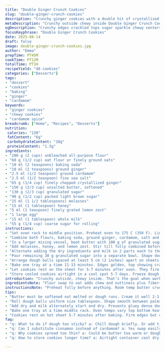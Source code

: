 ```yaml
---
title: "Double Ginger Crunch Cookies"
slug: "double-ginger-crunch-cookies"
description: "Crunchy ginger cookies with a double hit of crystallized and ground ginger. Crisp edges, crackled tops with citrus hints. Spiced with cinnamon replaced by cardamom for a warm twist. Oat flour swapped for half the all-purpose. A molasses and honey blend adds depth and chew. Hand-rolled in coarse sugar. Bakes golden with faint crackling sounds. Cool on sheets to firm up, no flipping. Texture chewy yet firm. Store airtight for up to a week, or freeze dough balls. Best eaten day two, let flavors meld."
metaDescription: "Crunchy outside chewy inside Double Ginger Crunch Cookies with oat flour, cardamom spice, molasses honey blend crisp sugar coating crackled tops citrus hints"
ogDescription: "Crunchy edges crackled tops sugar sparkle chewy centers Cardamom replaces cinnamon—ginger plus citrus zing. Oat flour adds bite. Molasses honey balances bitterness."
focusKeyphrase: "Double Ginger Crunch Cookies"
date: 2025-08-14
draft: false
image: double-ginger-crunch-cookies.jpg
author: "Emma"
prepTime: PT45M
cookTime: PT12M
totalTime: PT1H
recipeYield: "48 cookies"
categories: ["Desserts"]
tags:
- "dessert"
- "cookies"
- "baking"
- "ginger"
- "cardamom"
keywords:
- "ginger cookies"
- "chewy cookies"
- "cardamom spice"
breadcrumb: ["Home", "Recipes", "Desserts"]
nutrition: 
 calories: "130"
 fatContent: "6g"
 carbohydrateContent: "18g"
 proteinContent: "1.5g"
ingredients:
- "280 g (2 cups) unbleached all-purpose flour"
- "60 g (1/2 cup) oat flour or finely ground oats"
- "10 ml (2 teaspoons) baking soda"
- "10 ml (2 teaspoons) ground ginger"
- "2.5 ml (1/2 teaspoon) ground cardamom"
- "2.5 ml (1/2 teaspoon) fine sea salt"
- "65 g (1/4 cup) finely chopped crystallized ginger"
- "150 g (2/3 cup) unsalted butter, softened"
- "130 g (2/3 cup) granulated sugar"
- "90 g (1/2 cup) packed light brown sugar"
- "25 ml (1 1/2 tablespoons) molasses"
- "15 ml (1 tablespoon) honey"
- "5 ml (1 teaspoon) finely grated lemon zest"
- "1 large egg"
- "15 ml (1 tablespoon) whole milk"
- "55 g (1/4 cup) coarse sugar for rolling"
instructions:
- "Set oven rack to middle position. Preheat oven to 175 C (350 F). Line two baking sheets with parchment paper; don’t skip this or cookies stick badly."
- "Combine both flours, baking soda, ground ginger, cardamom, salt and chopped crystallized ginger in a bowl. Whisk thoroughly. Cardamom replaces cinnamon here for a more surprising aroma, less sweet spice."
- "In a larger mixing vessel, beat butter with 100 g of granulated sugar plus all brown sugar until fluffy, around 2-3 minutes on medium speed. Creaming butter well is non-negotiable; it traps air and helps spread."
- "Add molasses, honey, and lemon zest. Stir till fully combined before cracking in egg. Beat till smooth. Mixing order matters to break everything down evenly."
- "Alternate adding the dry ingredients and milk in 2 parts each to the wet mix. Start and end with dry. This prevents a gluey dough, keeps it tender."
- "Pour remaining 30 g granulated sugar into a separate bowl. Shape dough into tablespoon-sized balls using a scoop or spoon for uniform size. Roll between palms to smooth, then coat thoroughly in the coarse sugar. The sugar creates a crispy crust and sparkle while baking."
- "Arrange dough balls spaced at least 5 cm (2 inches) apart on sheets. No spreading too thin or they’ll join up."
- "Bake one tray at a time 11-13 minutes. Edges golden, top showing cracks but dough still soft when touched. Listen for a faint crackle sound as sugar caramelizes. Don’t overbake or they dry out."
- "Let cookies rest on the sheet for 5-7 minutes after oven. They firm up noticeably but remain tender inside. Transfer to wire racks afterward to cool completely. If you remove immediately they fall apart; patience is key."
- "Store cooled cookies airtight in a cool spot 5-7 days. Freeze dough balls in a ziplock for up to two months. Bake frozen for 15 minutes, watch closely."
introduction: "Crunchy outside, chewy inside. That’s the goal when working with ginger. Tried using all-purpose alone before—too flat, not enough texture. Oat flour in half changed the game; gives a bit of bite and hearty feel. Cardamom instead of cinnamon came from an experiment early last winter; added a citrus-y warmth, subtle but noticeable. Molasses plus honey took the bitterness out of molasses alone, added smooth sweetness. Don’t rush rolling or coating in sugar — the coarse sugar crackles, catches light. Baked one sheet at a time; temperatures can vary between racks. Visual cues all-important — crackling top, golden edges, soft middle. If it’s too soft when coming out, wait — resting on the sheet does magic. My kitchen always smells pungent like ginger and citrus—comfort food even before a single bite. Keep cooling racks ready. Trust the senses, not the clock."
ingredientsNote: "Flour swap to oat adds chew and nuttiness plus fiber—fine ground oats if you can’t find oat flour. Cardamom over cinnamon gives a twist, but if you prefer, sub in cinnamon easily. Crystallized ginger can be swapped with finely chopped stem ginger in syrup but reduce milk slightly to balance wetness. Molasses plus honey balances sour bitterness of molasses alone. Butter softened but not melted — key to keep air trapped during creaming. Sugar split: granulated for sweetness and browning, coarse for texture and shimmer. Zest brightens the dense ginger notes. Egg as binder, milk to loosen—don’t overdo milk or dough will be too wet. Coarse sugar coating is essential; fine sugar won’t give same crunch or visual appeal."
instructionsNote: "Preheat fully before anything. Room temp butter crucial — too cold and the mixing will be uneven, too warm and dough runs. Cream until light and fluffy, about 3 minutes with an electric mixer; this is where air bubbles form for texture. Adding liquids gradually maintains dough consistency and prevents clumping—dry starting causes tough spots. Dough should be thick but pliable. Rolling dough balls uniform size means even baking. Don’t smash balls flat; they spread naturally. Coarse sugar sticks better if hands slightly dampened. Baking one tray at a time to control heat; ovens vary. Listen for crackling sugar and watch edges—sign of caramelization. Cooling on hot trays firms shape but leaves centers soft—don’t rush removal. Cookies holding onto some heat will finish baking outside the oven. Airtight containers keep moisture balanced; if cookies stale, a quick zap in microwave refreshes chew. Freezing dough portions is a lifesaver for quick batches. Bake frozen dough a bit longer, but use visual doneness not strict time."
tips:
- "Butter must be softened not melted or dough runs. Cream it well 2-3 mins electric mixer till fluffy air trapped. Makes texture lighter otherwise dense. Cold butter = uneven mix. Warm butter = greasy dough. Batter should look pale and hold peaks mid-beat."
- "Roll dough balls uniform size tablespoon. Shape smooth between palms before coarse sugar coat. Sugar sticks better if hands slightly damp but not wet. Coarse sugar creates crispy crust sparkle essential. Don’t skip sugar coating or texture falls flat."
- "Add dry and milk alternately start end dry. Prevents gluey dense dough keeps tender chewy. Don’t overmix or dough stiffens. Dry first means better gluten development but balanced by milk for softness. Thick but pliable dough ideal."
- "Bake one tray at a time middle rack. Oven temps vary top bottom heat uneven. Listen closely for crackling sugar caramelizing sound. Golden edges combined with cracked tops signal near done. Soft to touch but not raw inside. Overbaked means dry crumb dead texture."
- "Cookies rest on hot sheet 5-7 minutes after baking. Firm edges but centers stay soft cool on wire rack. Removing immediately = crumbly cookies. Rest lets trapped steam finish baking inside outside cools firm up. Patience matters here."
faq:
- "q: What to do if dough too sticky? a: Chill dough briefly. Or add tiny bit oat or all-purpose flour little increments. Sticky means wet ingredients high moisture or butter too warm. Chill firms. Avoid extra flour more than needed."
- "q: Can I substitute cinnamon instead of cardamom? a: Yes swap easily. Cardamom gives warm citrusy note cinnamon more traditional spiced flavor. Use same quantity. Butter softened but not melted still applies. Flavor changes but baking same."
- "q: Why cookies spread too thin? a: Could be butter too warm or dough too soft. Shape balls firm cool hands. Sugar coating helps hold shape too. Spreading also if oven temp low not setting fast enough. Bake one tray not stacked."
- "q: How to store cookies longer time? a: Airtight container cool dry place 5-7 days max. Freeze dough balls raw better longer storage up to 2 months. Thaw before baking or bake frozen add few mins. Cookies stale? Zap quick microwave refreshes chew."

---
```

